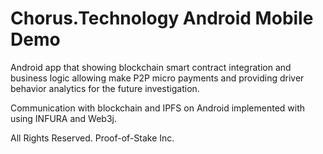 # Chorus.Technology Android Mobile Demo
Android app that showing blockchain smart contract integration and business logic allowing make P2P micro payments and providing driver behavior analytics for the future investigation.

Communication with blockchain and IPFS on Android implemented with using INFURA and Web3j.

All Rights Reserved. Proof-of-Stake Inc.

